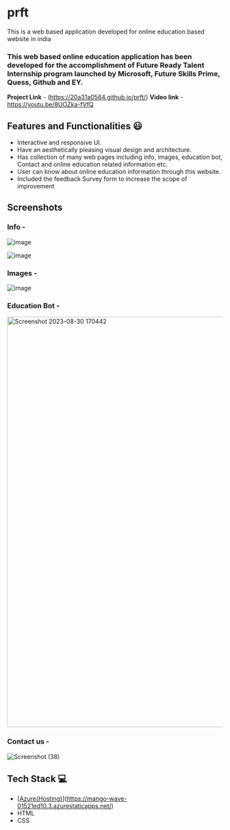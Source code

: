 # prft

This is a web based application developed for online education based website in india

### This web based online education application has been developed for the accomplishment of Future Ready Talent Internship program launched by Microsoft, Future Skills Prime, Quess, Github and EY.


**Project Link** - (https://20a31a0564.github.io/prft/)
**Video link** - https://youtu.be/8UOZka-fVfQ


## Features and Functionalities 😃

- Interactive and responsive UI.
- Have an aesthetically pleasing visual design and architecture.
- Has collection of many web pages including info, images, education bot, Contact and online education related information etc.
- User can know about online education information through this website.
- Included the feedback Survey form to increase the scope of improvement 

## Screenshots


### Info -


 ![image](https://github.com/20a31a0564/prft/assets/110079916/a035edae-a680-42dc-90e4-a50e83f16f39)



![image](https://github.com/20a31a0564/prft/assets/110079916/3fd7c6f0-e2d2-4e12-b4ab-c333dd76e5b5)



### Images -


![image](https://github.com/20a31a0564/prft/assets/110079916/34da7eff-c394-4e3f-9df8-169e1b617d54)


### Education Bot -


<img width="959" alt="Screenshot 2023-08-30 170442" src="https://github.com/20a31a0564/prft/assets/110079916/dac275aa-6492-48ea-907d-bfac9d45a8fb">



### Contact us -


![Screenshot (38)](https://github.com/20a31a0564/prft/assets/110079916/d385bbd4-911c-42f6-a61c-7190eb35aa71)



## Tech Stack 💻

- [[Azure(Hosting)](https://mango-wave-01521ed10.3.azurestaticapps.net/)](https://mango-wave-01521ed10.3.azurestaticapps.net/)
- HTML
- CSS
